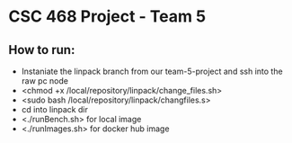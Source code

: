 # CSC 468 Project - Team 5

## How to run:

* Instaniate the linpack branch from our team-5-project and ssh into the raw pc node
* <chmod +x /local/repository/linpack/change_files.sh>
* <sudo bash /local/repository/linpack/changfiles.s>
* cd into linpack dir
* <./runBench.sh> for local image
* <./runImages.sh> for docker hub image







